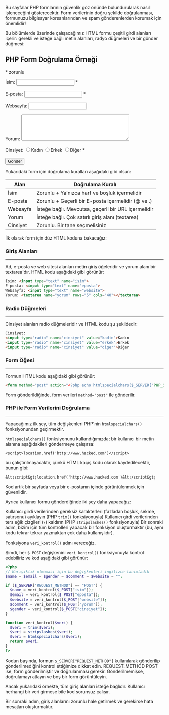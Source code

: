 Bu sayfalar PHP formlarının güvenlik göz önünde bulundurularak nasıl işleneceğini gösterecektir. Form verilerinin doğru şekilde doğrulanması, formunuzu bilgisayar korsanlarından ve spam gönderenlerden korumak için önemlidir!

Bu bölümlerde üzerinde çalışacağımız HTML formu çeşitli girdi alanları içerir: gerekli ve isteğe bağlı metin alanları, radyo düğmeleri ve bir gönder düğmesi:

<body>  
<h2>PHP Form Doğrulama Örneği</h2>
<p><span>* zorunlu</span></p>
<form>  
  İsim: <input type="text" name="name" value="">
  <span>*</span>
  <br><br>
  E-posta: <input type="text" name="email" value="">
  <span>*</span>
  <br><br>
  Websayfa: <input type="text" name="website" value="">
  <span></span>
  <br><br>
  Yorum: <textarea name="comment" rows="5" cols="40"></textarea>
  <br><br>
  Cinsiyet:
  <input type="radio" name="gender" value="female">Kadın
  <input type="radio" name="gender" value="male">Erkek
  <input type="radio" name="gender" value="other">Diğer  
  <span>*</span>
  <br><br>
  <input type="submit" name="submit" value="Gönder">  
</form>
</body>

Yukarıdaki form için doğrulama kuralları aşağıdaki gibi olsun:

| Alan | Doğrulama Kuralı |
| ---- | ---- |
| İsim | Zorunlu + Yalnızca harf ve boşluk içermelidir |
| E-posta | Zorunlu + Geçerli bir E-posta içermelidir (@ ve .) |
| Websayfa | İsteğe bağlı. Mevcutsa, geçerli bir URL içermelidir |
| Yorum | İsteğe bağlı. Çok satırlı giriş alanı (textarea) |
| Cinsiyet | Zorunlu. Bir tane seçmelisiniz |
İlk olarak form için düz HTML koduna bakacağız:

### Giriş Alanları
---
Ad, e-posta ve web sitesi alanları metin giriş öğeleridir ve yorum alanı bir textarea'dır. HTML kodu aşağıdaki gibi görünür:

```HTML title:'Metin girdilerinin HTML kodu'
İsim: <input type="text" name="isim">
E-posta: <input type="text" name="eposta">
Websayfa: <input type="text" name="website">
Yorum: <textarea name="yorum" rows="5" cols="40"></textarea>
```

### Radio Düğmeleri
---
Cinsiyet alanları radio düğmeleridir ve HTML kodu şu şekildedir:

```HTML title:'Radio girdilerinin HTML kodu'
Cinsiyet:
<input type="radio" name="cinsiyet" value="kadin">Kadın
<input type="radio" name="cinsiyet" value="erkek">Erkek
<input type="radio" name="cinsiyet" value="diger">Diğer
```

### Form Öğesi
---
Formun HTML kodu aşağıdaki gibi görünür:

```HTML title:'Form etiketinin HTML kodu'
<form method="post" action="<?php echo htmlspecialchars($_SERVER["PHP_SELF"]);?>">
```

Form gönderildiğinde, form verileri `method="post"` ile gönderilir.

### PHP ile Form Verilerini Doğrulama
---
Yapacağımız ilk şey, tüm değişkenleri PHP'nin `htmlspecialchars()` fonksiyonundan geçirmektir.

`htmlspecialchars()` fonksiyonunu kullandığımızda; bir kullanıcı bir metin alanına aşağıdakileri göndermeye çalışırsa:

`<script>location.href('http://www.hacked.com')</script>`

bu çalıştırılmayacaktır, çünkü HTML kaçış kodu olarak kaydedilecektir, bunun gibi:

`&lt;script&gt;location.href('http://www.hacked.com')&lt;/script&gt;`

Kod artık bir sayfada veya bir e-postanın içinde görüntülenmek için güvenlidir.

Ayrıca kullanıcı formu gönderdiğinde iki şey daha yapacağız:

Kullanıcı girdi verilerinden gereksiz karakterleri (fazladan boşluk, sekme, satırsonu) ayıklayın (PHP `trim()` fonksiyonuyla)
Kullanıcı girdi verilerinden ters eğik çizgileri (`\`) kaldırın (PHP `stripslashes()` fonksiyonuyla)
Bir sonraki adım, bizim için tüm kontrolleri yapacak bir fonksiyon oluşturmaktır (bu, aynı kodu tekrar tekrar yazmaktan çok daha kullanışlıdır).

Fonksiyona `veri_kontrol()` adını vereceğiz.

Şimdi, her `$_POST` değişkenini `veri_kontrol()` fonksiyonuyla kontrol edebiliriz ve kod aşağıdaki gibi görünür:

```PHP title:'Yakalanan verileri doğrulama'
<?php
// Karışıklık olmaması için bu değişkenleri ingilizce tanımladık
$name = $email = $gender = $comment = $website = "";

if ($_SERVER["REQUEST_METHOD"] == "POST") {
  $name = veri_kontrol($_POST["isim"]);
  $email = veri_kontrol($_POST["eposta"]);
  $website = veri_kontrol($_POST["website"]);
  $comment = veri_kontrol($_POST["yorum"]);
  $gender = veri_kontrol($_POST["cinsiyet"]);
}

function veri_kontrol($veri) {
  $veri = trim($veri);
  $veri = stripslashes($veri);
  $veri = htmlspecialchars($veri);
  return $veri;
}
?>
```

Kodun başında, formun `$_SERVER["REQUEST_METHOD"]` kullanılarak gönderilip gönderilmediğini kontrol ettiğimize dikkat edin. REQUEST_METHOD POST ise, form gönderilmiştir ve doğrulanması gerekir. Gönderilmemişse, doğrulamayı atlayın ve boş bir form görüntüleyin.

Ancak yukarıdaki örnekte, tüm giriş alanları isteğe bağlıdır. Kullanıcı herhangi bir veri girmese bile kod sorunsuz çalışır.

Bir sonraki adım, giriş alanlarını zorunlu hale getirmek ve gerekirse hata mesajları oluşturmaktır.

